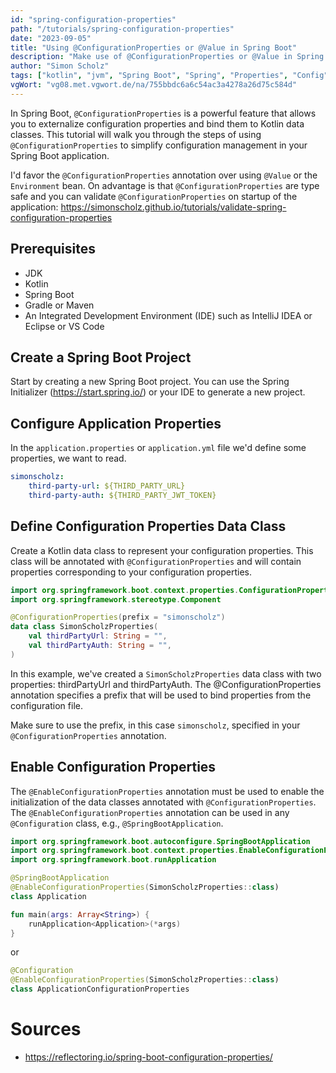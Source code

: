 ```yaml
---
id: "spring-configuration-properties"
path: "/tutorials/spring-configuration-properties"
date: "2023-09-05"
title: "Using @ConfigurationProperties or @Value in Spring Boot"
description: "Make use of @ConfigurationProperties or @Value in Spring Boot applications"
author: "Simon Scholz"
tags: ["kotlin", "jvm", "Spring Boot", "Spring", "Properties", "Config"]
vgWort: "vg08.met.vgwort.de/na/755bbdc6a6c54ac3a4278a26d75c584d"
---
```


In Spring Boot, `@ConfigurationProperties` is a powerful feature that allows you to externalize configuration properties and bind them to Kotlin data classes. This tutorial will walk you through the steps of using `@ConfigurationProperties` to simplify configuration management in your Spring Boot application.

I'd favor the `@ConfigurationProperties` annotation over using `@Value` or the `Environment` bean.
On advantage is that `@ConfigurationProperties` are type safe and you can validate `@ConfigurationProperties` on startup of the application: https://simonscholz.github.io/tutorials/validate-spring-configuration-properties


## Prerequisites

- JDK
- Kotlin
- Spring Boot
- Gradle or Maven
- An Integrated Development Environment (IDE) such as IntelliJ IDEA or Eclipse or VS Code

## Create a Spring Boot Project

Start by creating a new Spring Boot project. You can use the Spring Initializer (https://start.spring.io/) or your IDE to generate a new project.

## Configure Application Properties

In the `application.properties` or `application.yml` file we'd define some properties, we want to read.

```yaml [application.yml]
simonscholz:
    third-party-url: ${THIRD_PARTY_URL}
    third-party-auth: ${THIRD_PARTY_JWT_TOKEN}

```

## Define Configuration Properties Data Class

Create a Kotlin data class to represent your configuration properties. This class will be annotated with `@ConfigurationProperties` and will contain properties corresponding to your configuration properties.

```kotlin [SimonScholzProperties.kt]
import org.springframework.boot.context.properties.ConfigurationProperties
import org.springframework.stereotype.Component

@ConfigurationProperties(prefix = "simonscholz")
data class SimonScholzProperties(
    val thirdPartyUrl: String = "",
    val thirdPartyAuth: String = "",
)
```

In this example, we've created a `SimonScholzProperties` data class with two properties: thirdPartyUrl and thirdPartyAuth. The @ConfigurationProperties annotation specifies a prefix that will be used to bind properties from the configuration file.

Make sure to use the prefix, in this case `simonscholz`, specified in your `@ConfigurationProperties` annotation.

## Enable Configuration Properties

The `@EnableConfigurationProperties` annotation must be used to enable the initialization of the data classes annotated with `@ConfigurationProperties`. The `@EnableConfigurationProperties` annotation can be used in any `@Configuration` class, e.g., `@SpringBootApplication`.

```kotlin [Application.kt]
import org.springframework.boot.autoconfigure.SpringBootApplication
import org.springframework.boot.context.properties.EnableConfigurationProperties
import org.springframework.boot.runApplication

@SpringBootApplication
@EnableConfigurationProperties(SimonScholzProperties::class)
class Application

fun main(args: Array<String>) {
    runApplication<Application>(*args)
}
```

or

```kotlin [ApplicationConfigurationProperties.kt]{2} meta-info=val
@Configuration
@EnableConfigurationProperties(SimonScholzProperties::class)
class ApplicationConfigurationProperties
```

# Sources

- https://reflectoring.io/spring-boot-configuration-properties/
